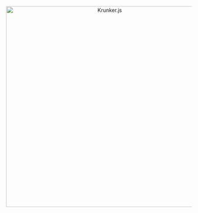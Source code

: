 <div align="center">
	<br>
  	<p>
		<a href="https://linkvertise.net/ac/49824"><img src="https://i.vgy.me/1W6jcp.jpg" width="546" alt="Krunker.js"></a>
  	</p>
  	<br>
  	<p>
		

